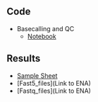 ## Code

* Basecalling and QC
    * [Notebook](https://birneylab.github.io/MIKK_genome_paper_analysis/Nanopore_basecalling/code/Basecalling)

## Results

* [Sample Sheet](https://birneylab.github.io/MIKK_genome_paper_analysis/Nanopore_basecalling/results/sample_sheet.tsv)
* [Fast5_files](Link to ENA)
* [Fastq_files](Link to ENA)
